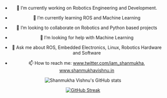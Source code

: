 <div align='center'>
  
- 🔭 I’m currently working on Robotics Engineering and Development.
  
- 🌱 I’m currently learning ROS and Machine Learning
- 👯 I’m looking to collaborate on Robotics and Python based projects
- 🤔 I’m looking for help with Machine Learning
- 💬 Ask me about ROS, Embedded Electronics, Linux, Robotics Hardware and Software
- 📫 How to reach me: www.twitter.com/iam_shanmukha, www.shanmukhavishnu.in
  
![Shanmukha Vishnu's GitHub stats](https://github-readme-stats.vercel.app/api?username=iam-shanmukha&show_icons=true&theme=great-gatsby&border_radius=12&bg_color=135,222223,000000&hide_border=true)
  
[![GitHub Streak](https://github-readme-streak-stats.herokuapp.com/?user=iam-shanmukha&hide_border=true)](https://git.io/streak-stats)

 <!--
[![Top Langs](https://github-readme-stats.vercel.app/api/top-langs/?username=iam-shanmukha&layout=compact&theme=great-gatsby&border_radius=12&bg_color=135,222223,000000&hide_border=true)](https://github.com/anuraghazra/github-readme-stats)
-->
</div>
